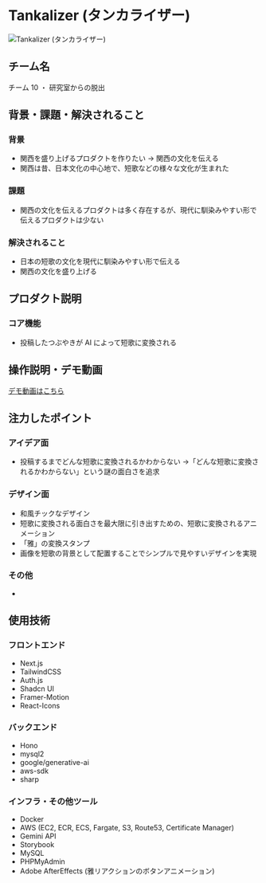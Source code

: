 # Tankalizer (タンカライザー)

![Tankalizer (タンカライザー)](https://202502-test-bucket.s3.ap-northeast-1.amazonaws.com/Product-image/Product_abst.gif)

<!-- プロダクト名・イメージ画像を差し変えてください -->

## チーム名

チーム 10 ・ 研究室からの脱出

<!-- チームIDとチーム名を入力してください -->

## 背景・課題・解決されること

### 背景

- 関西を盛り上げるプロダクトを作りたい → 関西の文化を伝える
- 関西は昔、日本文化の中心地で、短歌などの様々な文化が生まれた

### 課題

- 関西の文化を伝えるプロダクトは多く存在するが、現代に馴染みやすい形で伝えるプロダクトは少ない

### 解決されること

- 日本の短歌の文化を現代に馴染みやすい形で伝える
- 関西の文化を盛り上げる
<!-- テーマ「関西をいい感じに」に対して、考案するプロダクトがどういった(Why)背景から思いついたのか、どのよう(What)な課題があり、どのよう(How)に解決するのかを入力してください -->

## プロダクト説明

### コア機能

- 投稿したつぶやきが AI によって短歌に変換される

<!-- 開発したプロダクトの説明を入力してください -->

## 操作説明・デモ動画

[デモ動画はこちら](https://www.youtube.com/watch?v=fbzGp0XJGq8)

<!-- 開発したプロダクトの操作説明について入力してください。また、操作説明デモ動画があれば、埋め込みやリンクを記載してください -->

## 注力したポイント

<!-- 開発したプロダクトの中で、特に注力して作成した箇所・ポイントについて入力してください -->

### アイデア面

- 投稿するまでどんな短歌に変換されるかわからない →「どんな短歌に変換されるかわからない」という謎の面白さを追求

### デザイン面

- 和風チックなデザイン
- 短歌に変換される面白さを最大限に引き出すための、短歌に変換されるアニメーション
- 「雅」の変換スタンプ
- 画像を短歌の背景として配置することでシンプルで見やすいデザインを実現

### その他

-

## 使用技術

<!-- 使用技術を入力してください -->

### フロントエンド

- Next.js
- TailwindCSS
- Auth.js
- Shadcn UI
- Framer-Motion
- React-Icons

### バックエンド

- Hono
- mysql2
- google/generative-ai
- aws-sdk
- sharp

### インフラ・その他ツール

- Docker
- AWS (EC2, ECR, ECS, Fargate, S3, Route53, Certificate Manager)
- Gemini API
- Storybook
- MySQL
- PHPMyAdmin
- Adobe AfterEffects (雅リアクションのボタンアニメーション)
